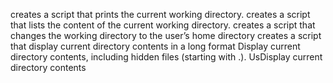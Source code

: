 creates a script that prints the current working directory.
creates a script that lists the content of the current working directory.
creates a script that changes the working directory to the user’s home directory
creates a script that display current directory contents in a long format
Display current directory contents, including hidden files (starting with .). UsDisplay current directory contents
